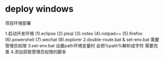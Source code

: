 # deploy windows

项目环境部署

1.启动开发环境
	(1).eclipse
	(2).plsql
	(3).notes
	(4).notpad++
	(5).firefox
	(6).powershell
	(7).wechat
	(8).explorer
2.double-route.bat & set-env.bat 需要管理员权限
3.set-env.bat 设置path环境变量时 会把%path%解析成字符 需要完善
4.添加获取管理员权限的脚本